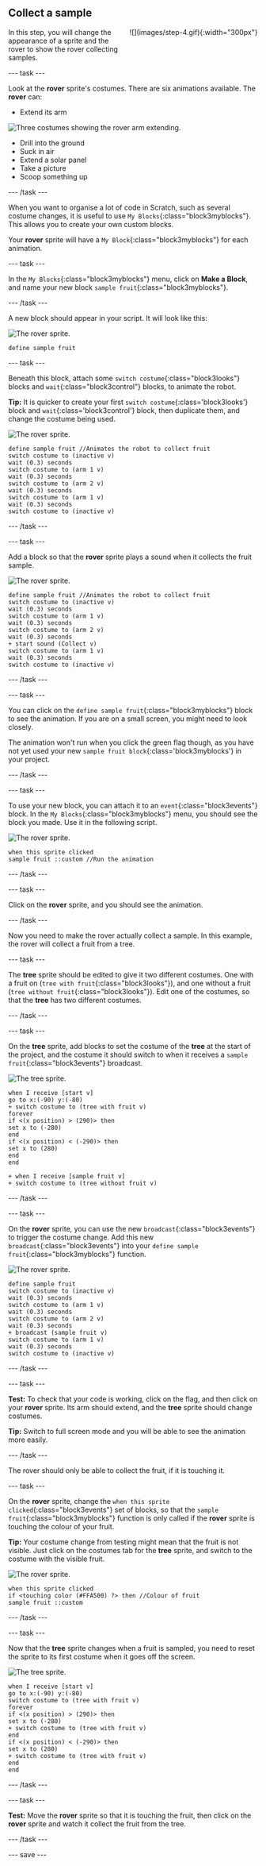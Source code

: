 ## Collect a sample

<div style="display: flex; flex-wrap: wrap">
<div style="flex-basis: 200px; flex-grow: 1; margin-right: 15px;">
In this step, you will change the appearance of a sprite and the rover to show the rover collecting samples.
</div>
<div>
![](images/step-4.gif){:width="300px"}
</div>
</div>

--- task ---

Look at the **rover** sprite's costumes. There are six animations available. The **rover** can:
- Extend its arm

![Three costumes showing the rover arm extending.](images/arm-animation.png)

- Drill into the ground
- Suck in air
- Extend a solar panel
- Take a picture 
- Scoop something up 

--- /task ---

When you want to organise a lot of code in Scratch, such as several costume changes, it is useful to use `My Blocks`{:class="block3myblocks"}. This allows you to create your own custom blocks.

Your **rover** sprite will have a `My Block`{:class="block3myblocks"} for each animation.

--- task ---

In the `My Blocks`{:class="block3myblocks"} menu, click on **Make a Block**, and name your new block `sample fruit`{:class="block3myblocks"}.

--- /task ---

A new block should appear in your script. It will look like this:

![The rover sprite.](images/rover-sprite.png)
```blocks3
define sample fruit
```

--- task ---

Beneath this block, attach some `switch costume`{:class="block3looks"} blocks and `wait`{:class="block3control"} blocks, to animate the robot.

**Tip:** It is quicker to create your first `switch costume`{:class='block3looks'} block and `wait`{:class='block3control'} block, then duplicate them, and change the costume being used.

![The rover sprite.](images/rover-sprite.png)
```blocks3
define sample fruit //Animates the robot to collect fruit
switch costume to (inactive v)
wait (0.3) seconds
switch costume to (arm 1 v)
wait (0.3) seconds
switch costume to (arm 2 v)
wait (0.3) seconds
switch costume to (arm 1 v)
wait (0.3) seconds
switch costume to (inactive v)
```

--- /task ---

--- task ---

Add a block so that the **rover** sprite plays a sound when it collects the fruit sample.

![The rover sprite.](images/rover-sprite.png)
```blocks3
define sample fruit //Animates the robot to collect fruit
switch costume to (inactive v)
wait (0.3) seconds
switch costume to (arm 1 v)
wait (0.3) seconds
switch costume to (arm 2 v)
wait (0.3) seconds
+ start sound (Collect v)
switch costume to (arm 1 v)
wait (0.3) seconds
switch costume to (inactive v)
```

--- /task ---


--- task ---

You can click on the `define sample fruit`{:class="block3myblocks"} block to see the animation. If you are on a small screen, you might need to look closely.

The animation won't run when you click the green flag though, as you have not yet used your new `sample fruit block`{:class='block3myblocks'} in your project.

--- /task ---

--- task ---

To use your new block, you can attach it to an `event`{:class="block3events"} block. In the `My Blocks`{:class="block3myblocks"} menu, you should see the block you made. Use it in the following script.

![The rover sprite.](images/rover-sprite.png)
```blocks3
when this sprite clicked
sample fruit ::custom //Run the animation
```

--- /task ---

--- task ---

Click on the **rover** sprite, and you should see the animation.

--- /task ---

Now you need to make the rover actually collect a sample. In this example, the rover will collect a fruit from a tree.

--- task ---

The **tree** sprite should be edited to give it two different costumes. One with a fruit on (`tree with fruit`{:class="block3looks"}), and one without a fruit (`tree without fruit`{:class="block3looks"}). Edit one of the costumes, so that the **tree** has two different costumes.

--- /task ---

--- task ---

On the **tree** sprite, add blocks to set the costume of the **tree** at the start of the project, and the costume it should switch to when it receives a `sample fruit`{:class="block3events"} broadcast.

![The tree sprite.](images/tree-sprite.png)
```blocks3
when I receive [start v]
go to x:(-90) y:(-80)
+ switch costume to (tree with fruit v)
forever
if <(x position) > (290)> then
set x to (-280)
end
if <(x position) < (-290)> then
set x to (280)
end
end

+ when I receive [sample fruit v]
+ switch costume to (tree without fruit v)
```

--- /task ---

--- task ---

On the **rover** sprite, you can use the new `broadcast`{:class="block3events"} to trigger the costume change. Add this new `broadcast`{:class="block3events"} into your `define sample fruit`{:class="block3myblocks"} function.

![The rover sprite.](images/rover-sprite.png)
```blocks3
define sample fruit
switch costume to (inactive v)
wait (0.3) seconds
switch costume to (arm 1 v)
wait (0.3) seconds
switch costume to (arm 2 v)
wait (0.3) seconds
+ broadcast (sample fruit v)
switch costume to (arm 1 v)
wait (0.3) seconds
switch costume to (inactive v)
```

--- /task ---

--- task ---

**Test:** To check that your code is working, click on the flag, and then click on your **rover** sprite. Its arm should extend, and the **tree** sprite should change costumes.

**Tip:** Switch to full screen mode and you will be able to see the animation more easily.

--- /task ---

The rover should only be able to collect the fruit, if it is touching it.

--- task ---

On the **rover** sprite, change the `when this sprite clicked`{:class="block3events"} set of blocks, so that the `sample fruit`{:class="block3myblocks"} function is only called if the **rover** sprite is touching the colour of your fruit.

**Tip:** Your costume change from testing might mean that the fruit is not visible. Just click on the costumes tab for the **tree** sprite, and switch to the costume with the visible fruit.

![The rover sprite.](images/rover-sprite.png)
```blocks3
when this sprite clicked
if <touching color (#FFA500) ?> then //Colour of fruit
sample fruit ::custom
```

--- /task ---

--- task ---

Now that the **tree** sprite changes when a fruit is sampled, you need to reset the sprite to its first costume when it goes off the screen.

![The tree sprite.](images/tree-sprite.png)
```blocks3
when I receive [start v]
go to x:(-90) y:(-80)
switch costume to (tree with fruit v)
forever
if <(x position) > (290)> then
set x to (-280)
+ switch costume to (tree with fruit v)
end
if <(x position) < (-290)> then
set x to (280)
+ switch costume to (tree with fruit v)
end
end
```

--- /task ---

--- task ---

**Test:** Move the **rover** sprite so that it is touching the fruit, then click on the **rover** sprite and watch it collect the fruit from the tree.

--- /task ---


--- save ---
